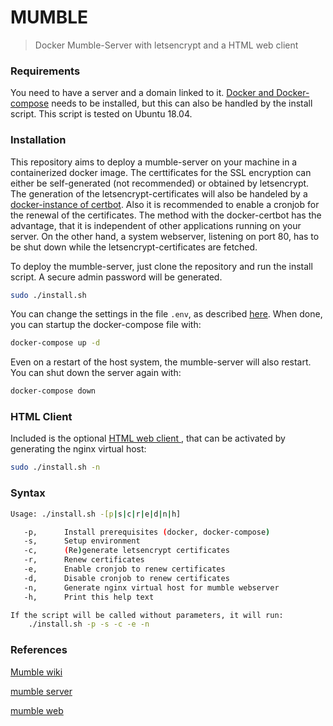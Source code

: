 # MUMBLE

> Docker Mumble-Server with letsencrypt and a HTML web client

### Requirements

You need to have a server and a domain linked to it. [Docker and Docker-compose](https://docs.docker.com/engine/install/ubuntu/) needs to be installed, but this can also be handled by the install script. This script is tested on Ubuntu 18.04.

### Installation

This repository aims to deploy a mumble-server on your machine in a containerized docker image. The certtificates for the SSL encryption can either be self-generated (not recommended) or obtained by letsencrypt. The generation of the letsencrypt-certificates will also be handeled by a [docker-instance of certbot](https://github.com/certbot-docker/certbot-docker). Also it is recommended to enable a cronjob for the renewal of the certificates. The method with the docker-certbot has the advantage, that it is independent of other applications running on your server. On the other hand, a system webserver, listening on port 80, has to be shut down while the letsencrypt-certificates are fetched.

To deploy the mumble-server, just clone the repository and run the install script. A secure admin password will be generated.

```bash
sudo ./install.sh
```
You can change the settings in the file `.env`, as described [here](https://github.com/sudoforge/docker-images/tree/master/mumble-server). When done, you can startup the docker-compose file with:

```bash
docker-compose up -d
```

Even on a restart of the host system, the mumble-server will also restart. You can shut down the server again with:

```bash
docker-compose down
```

### HTML Client

Included is the optional [HTML web client ](https://github.com/Johni0702/mumble-web), that can be activated by generating the nginx virtual host:

```bash
sudo ./install.sh -n
```



### Syntax

```bash
Usage: ./install.sh -[p|s|c|r|e|d|n|h]

   -p,      Install prerequisites (docker, docker-compose)
   -s,      Setup environment
   -c,      (Re)generate letsencrypt certificates
   -r,      Renew certificates
   -e,      Enable cronjob to renew certificates
   -d,      Disable cronjob to renew certificates
   -n,      Generate nginx virtual host for mumble webserver
   -h,      Print this help text

If the script will be called without parameters, it will run:
    ./install.sh -p -s -c -e -n
```

### References

[Mumble wiki](https://wiki.mumble.info/wiki/3rd_Party_Applications) 

[mumble server](https://github.com/sudoforge/docker-images/tree/master/mumble-server) 

[mumble web](https://github.com/Johni0702/mumble-web)